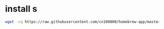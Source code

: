 # install s
```sh
wget -cq https://raw.githubusercontent.com/cn100800/homebrew-app/master/tools/s.sh -O /usr/local/bin/s
```

